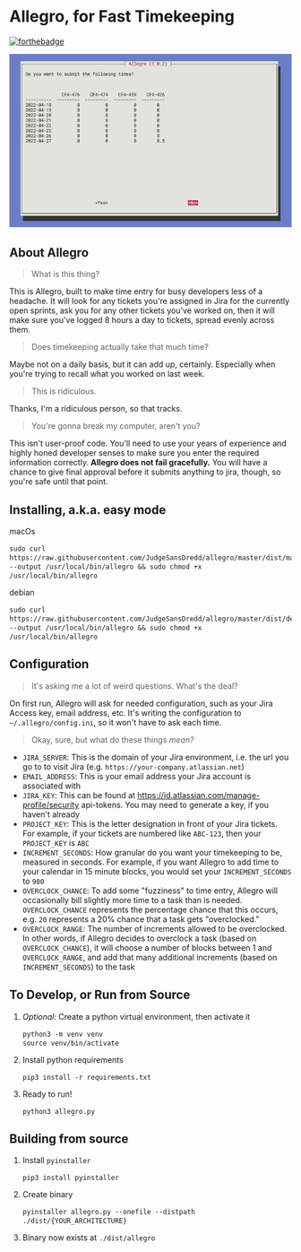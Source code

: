 # Allegro, for Fast Timekeeping

[![forthebadge](https://forthebadge.com/images/badges/contains-technical-debt.svg)](https://forthebadge.com)

![allegro screenshot](/screenshot.png?raw=true "allegro screenshot")

## About Allegro

> What is this thing?

This is Allegro, built to make time entry for busy developers less of a headache.
It will look for any tickets you're assigned in Jira for the currently open sprints,
ask you for any other tickets you've worked on, then it will make sure you've logged
8 hours a day to tickets, spread evenly across them.

> Does timekeeping actually take that much time?

Maybe not on a daily basis, but it can add up, certainly. Especially when you're trying
to recall what you worked on last week.

> This is ridiculous.

Thanks, I'm a ridiculous person, so that tracks.

> You're gonna break my computer, aren't you?

This isn't user-proof code. You'll need to use your years of experience and highly honed developer senses
to make sure you enter the required information correctly. **Allegro does not fail gracefully.** You will
have a chance to give final approval before it submits anything to jira, though, so you're safe
until that point.

## Installing, a.k.a. easy mode

macOs

```
sudo curl https://raw.githubusercontent.com/JudgeSansDredd/allegro/master/dist/macos/allegro --output /usr/local/bin/allegro && sudo chmod +x /usr/local/bin/allegro
```

debian

```
sudo curl https://raw.githubusercontent.com/JudgeSansDredd/allegro/master/dist/debian/allegro --output /usr/local/bin/allegro && sudo chmod +x /usr/local/bin/allegro
```

## Configuration

> It's asking me a lot of weird questions. What's the deal?

On first run, Allegro will ask for needed configuration, such as your Jira
Access key, email address, etc. It's writing the configuration to `~/.allegro/config.ini`,
so it won't have to ask each time.

> Okay, sure, but what do these things _mean?_

- `JIRA_SERVER`: This is the domain of your Jira environment, i.e. the url you go to to
  visit Jira (e.g. `https://your-company.atlassian.net`)
- `EMAIL_ADDRESS`: This is your email address your Jira account is associated with
- `JIRA_KEY`: This can be found at https://id.atlassian.com/manage-profile/security
  api-tokens. You may need to generate a key, if you haven't already
- `PROJECT_KEY`: This is the letter designation in front of your Jira tickets. For
  example, if your tickets are numbered like `ABC-123`, then your `PROJECT_KEY` is `ABC`
- `INCREMENT_SECONDS`: How granular do you want your timekeeping to be, measured in
  seconds. For example, if you want Allegro to add time to your calendar in 15 minute
  blocks, you would set your `INCREMENT_SECONDS` to `900`
- `OVERCLOCK_CHANCE`: To add some "fuzziness" to time entry, Allegro will occasionally
  bill slightly more time to a task than is needed. `OVERCLOCK_CHANCE` represents the percentage chance that this occurs, e.g. `20` represents a 20% chance that a task gets
  "overclocked."
- `OVERCLOCK_RANGE`: The number of increments allowed to be overclocked. In other words,
  if Allegro decides to overclock a task (based on `OVERCLOCK_CHANCE`), it will choose a number of blocks between 1 and `OVERCLOCK_RANGE`, and add that many additional increments (based on `INCREMENT_SECONDS`) to the task

## To Develop, or Run from Source

1. _Optional:_ Create a python virtual environment, then activate it

   ```
   python3 -m venv venv
   source venv/bin/activate
   ```

2. Install python requirements

   ```
   pip3 install -r requirements.txt
   ```

3. Ready to run!
   ```
   python3 allegro.py
   ```

## Building from source

1. Install `pyinstaller`

   ```
   pip3 install pyinstaller
   ```

2. Create binary

   ```
   pyinstaller allegro.py --onefile --distpath ./dist/{YOUR_ARCHITECTURE}
   ```

3. Binary now exists at `./dist/allegro`
